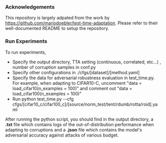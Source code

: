 ### Acknowledgements
This repository is largely adpated from the work by https://github.com/mariodoebler/test-time-adaptation. Please refer to their well-documented README to setup the repository. 

### Run Experiments
To run experiments,
+ Specify the output directory, TTA setting (continuous, correlated, etc...) , number of corruption samples in conf.py
+ Specify other configurations in ./cfgs/[dataset]/[method.yaml]
+ Specify the data for adversarial robustness evaluation in test_time.py. For example, when adapting to CIFAR10-C, uncomment "data = load_cifar10(n_examples = 100)" and comment out "data = load_cifar100(n_examples = 100)"
+ Run python test_time.py --cfg cfgs/[cifar10_c/cifar100_c]/[source/norm_test/tent/rdumb/rotta/roid].yaml

After running the python script, you should find in the output directory, a **.txt** file which contains logs of the out-of-distribution performance when adapting to corruptions and a **.json** file which contains the model's adversarial accuracy against attacks of various budget.

